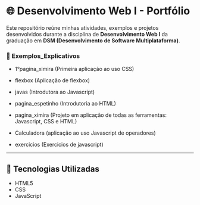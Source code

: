 # 🌐 Desenvolvimento Web I - Portfólio

Este repositório reúne minhas atividades, exemplos e projetos desenvolvidos durante a disciplina de **Desenvolvimento Web I** da graduação em **DSM (Desenvolvimento de Software Multiplataforma)**.

### 🔹 Exemplos_Explicativos

- 1°pagina_ximira
  (Primeira aplicação ao uso CSS)
  
- flexbox
(Aplicação de flexbox)

- javas
(Introdutora ao Javascript)

- pagina_espetinho
(Introdutoria ao HTML)

- pagina_ximira
(Projeto em aplicação de todas as ferramentas: Javascript, CSS e HTML)
  
- Calculadora
  (aplicação ao uso Javascript de operadores)
  
- exercicios
  (Exercicios de javascript)

---

## 🚀 Tecnologias Utilizadas

- HTML5
- CSS
- JavaScript
